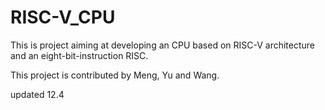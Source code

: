 # RISC-V_CPU

This is project aiming at developing an CPU based on RISC-V architecture and an eight-bit-instruction RISC. 

This project is contributed by Meng, Yu and Wang.

updated 12.4
